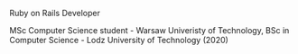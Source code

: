 Ruby on Rails Developer

MSc Computer Science student - Warsaw Univeristy of Technology,
BSc in Computer Science - Lodz University of Technology (2020)
